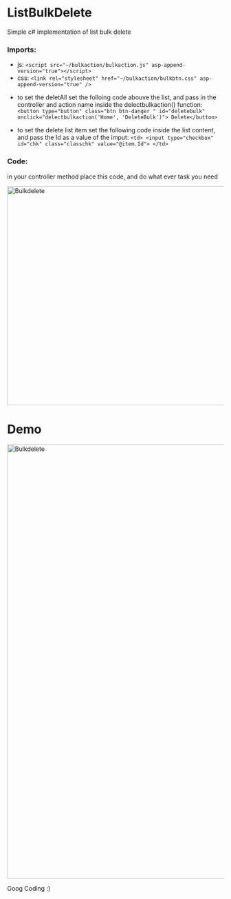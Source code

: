 # ListBulkDelete
Simple c# implementation of list bulk delete


### Imports:
  * js:
    ```<script src="~/bulkaction/bulkaction.js" asp-append-version="true"></script>```
  * css: 
    ```<link rel="stylesheet" href="~/bulkaction/bulkbtn.css" asp-append-version="true" />```
    
    
- to set the deletAll set the folloing code abouve the list, and pass in the controller and action name inside the delectbulkaction() function: 
     ```<button type="button" class="btn btn-danger " id="deletebulk" onclick="delectbulkaction('Home', 'DeleteBulk')"> Delete</button>```
     
- to set the delete list item set the following code inside the list content, and pass the Id as a value of the imput:
      ```<td>
          <input type="checkbox" id="chk" class="classchk" value="@item.Id">
      </td>```
     
### Code:
in your controller method place this code, and do what ever task you need

<img width="508" alt="Bulkdelete" src="https://user-images.githubusercontent.com/2583043/193856735-583985a8-65c7-4f06-821e-db5125a4e44f.png">
 


     
# Demo
<img width="1008" alt="Bulkdelete" src="https://user-images.githubusercontent.com/2583043/193836547-6055823d-51b7-4150-8520-85f0b5b0c033.PNG">

     
Goog Coding :)
